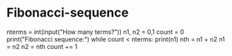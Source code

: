 # Fibonacci-sequence
nterms = int(input("How many terms?"))
n1, n2 = 0,1
count = 0
print("Fibonacci sequence:")
while count < nterms:
       print(n1)
       nth = n1 + n2
       n1 = n2
       n2 = nth
       count += 1

